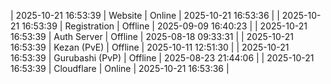 | 2025-10-21 16:53:39 | Website | Online | 2025-10-21 16:53:36 |
| 2025-10-21 16:53:39 | Registration | Offline | 2025-09-09 16:40:23 |
| 2025-10-21 16:53:39 | Auth Server | Offline | 2025-08-18 09:33:31 |
| 2025-10-21 16:53:39 | Kezan (PvE) | Offline | 2025-10-11 12:51:30 |
| 2025-10-21 16:53:39 | Gurubashi (PvP) | Offline | 2025-08-23 21:44:06 |
| 2025-10-21 16:53:39 | Cloudflare | Online | 2025-10-21 16:53:36 |
